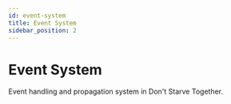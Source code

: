 ```yaml
---
id: event-system
title: Event System
sidebar_position: 2
---
```


# Event System

Event handling and propagation system in Don't Starve Together. 